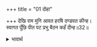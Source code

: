 +++
title = "01 दोहा"

+++
देखि राम मुनि आवत हरषि दण्डवत कीन्ह।  
स्वागत पूँछि पीत पट प्रभु बैठन कहँ दीन्ह॥32॥  

<details><summary>भावार्थ</summary>

सनकादि मुनियों को आते देखकर श्री रामचन्द्रजी ने हर्षित होकर दण्डवत्‌ किया और स्वागत (कुशल) पूछकर प्रभु ने (उनके) बैठने के लिए अपना पीताम्बर बिछा दिया॥32॥  
</details>



